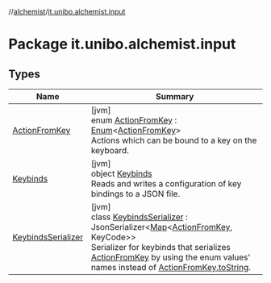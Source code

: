 //[alchemist](../../index.md)/[it.unibo.alchemist.input](index.md)

# Package it.unibo.alchemist.input

## Types

| Name | Summary |
|---|---|
| [ActionFromKey](-action-from-key/index.md) | [jvm]<br>enum [ActionFromKey](-action-from-key/index.md) : [Enum](https://kotlinlang.org/api/latest/jvm/stdlib/kotlin/-enum/index.html)<[ActionFromKey](-action-from-key/index.md)> <br>Actions which can be bound to a key on the keyboard. |
| [Keybinds](-keybinds/index.md) | [jvm]<br>object [Keybinds](-keybinds/index.md)<br>Reads and writes a configuration of key bindings to a JSON file. |
| [KeybindsSerializer](-keybinds-serializer/index.md) | [jvm]<br>class [KeybindsSerializer](-keybinds-serializer/index.md) : JsonSerializer<[Map](https://kotlinlang.org/api/latest/jvm/stdlib/kotlin.collections/-map/index.html)<[ActionFromKey](-action-from-key/index.md), KeyCode>> <br>Serializer for keybinds that serializes [ActionFromKey](-action-from-key/index.md) by using the enum values' names instead of [ActionFromKey.toString](-action-from-key/to-string.md). |

